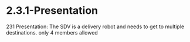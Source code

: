 # 2.3.1-Presentation
231 Presentation: The SDV is a delivery robot and needs to get to multiple destinations.
only 4 members allowed
